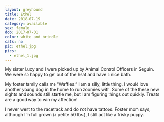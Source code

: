 ```yaml
---
layout: greyhound
title: Ethel
date: 2018-07-19
category: available
sex: female
dob: 2017-07-01
color: white and brindle
cats: no
pic: ethel.jpg
pics:
  - ethel_1.jpg
---
```


My sister Lucy and I were picked up by Animal Control Officers in Seguin.  We were so happy to get out of the heat and have a nice bath.

 

My foster family calls me “Waffles.”  I am a silly, little thing.  I would love another young dog in the home to run zoomies with.  Some of the these new sights and sounds still startle me, but I am figuring things out quickly.  Treats are a good way to win my affection! 

 

I never went to the racetrack and do not have tattoos.  Foster mom says, although I’m full grown (a petite 50 lbs.), I still act  like a frisky puppy.
